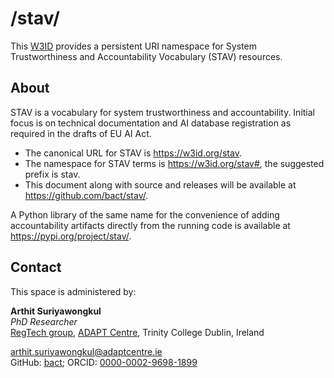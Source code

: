 # /stav/
This [W3ID](https://w3id.org) provides a persistent URI namespace for System Trustworthiness and Accountability Vocabulary (STAV) resources.


## About

STAV is a vocabulary for system trustworthiness and accountability. Initial focus is on technical documentation and AI database registration as required in the drafts of EU AI Act.

* The canonical URL for STAV is https://w3id.org/stav.
* The namespace for STAV terms is https://w3id.org/stav#, the suggested prefix is stav.
* This document along with source and releases will be available at https://github.com/bact/stav/.

A Python library of the same name for the convenience of adding accountability artifacts directly from the running code is available at https://pypi.org/project/stav/.

## Contact
This space is administered by:

**Arthit Suriyawongkul**  
*PhD Researcher*  
[RegTech group](https://regtech.adaptcentre.ie/), [ADAPT Centre](https://www.adaptcentre.ie/), Trinity College Dublin, Ireland

<arthit.suriyawongkul@adaptcentre.ie>  
GitHub: [bact](https://github.com/bact);
ORCID: [0000-0002-9698-1899](https://orcid.org/0000-0002-9698-1899)  
